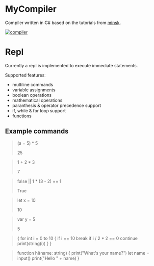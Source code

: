 # MyCompiler

Compiler written in C# based on the tutorials from [minsk](https://github.com/terrajobst/minsk).

[![compiler](https://dev.azure.com/marcstanlive/Opensource/_apis/build/status/132)](https://dev.azure.com/marcstanlive/Opensource/_build/definition?definitionId=132)

# Repl

Currently a repl is implemented to execute immediate statements.

Supported features:

* multiline commands
* variable assignments
* boolean operations
* mathematical operations
* paranthesis & operator precedence support
* if, while & for loop support
* functions

## Example commands

> (a = 5) * 5
> 
> 25

> 1 + 2 * 3
> 
> 7

> false || 1 * (3 - 2) == 1
> 
> True

> let x = 10
>
> 10

> var y = 5
>
> 5

> {
>   for int i = 0 to 10
>   {
>     if i == 10 break
>     if i / 2 * 2 == 0 continue
>     print(string(i))
>   }
> }

> function hi(name: string)
> {
>   print("What's your name?")
>   let name = input()
>   print("Hello " + name)
> }